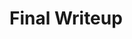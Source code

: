 # Final Writeup

<script src="https://www.gstatic.com/charts/loader.js"></script>
<script type="text/javascript">
  google.charts.load('current', {'packages':['corechart']});
  google.charts.setOnLoadCallback(drawChart);

  function drawChart() {
    var data = google.visualization.arrayToDataTable([
      ["Thread Count", "Coarse-grained", "Fine-grained", "Fine-grained RW", "Lock-free"],
      [1, 632.849, 935.024, 1250.48, 912.562],
      [2, 1171.92, 817.272, 1069.36, 637.198],
      [4, 1508.99, 2241.2, 3141.6, 335.997],
      [8, 1691.21, 3087.83, 168.594],
      [16, 2266.03, 3147.46, 146.451]
    ]);

    var options = {
      title: 'Performance Under High Contention'
    };

    var chart = new google.visualization.ColumnChart(document.getElementById('high_contention_chart'));

    chart.draw(data, options);
  }
</script>

<div id="high_contention_chart" style="width: 900px; height: 500px"></div>

